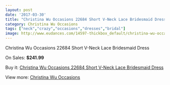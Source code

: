 ```yaml
---
layout: post
date: '2017-03-30'
title: "Christina Wu Occasions 22684 Short V-Neck Lace Bridesmaid Dress"
category: Christina Wu Occasions
tags: ["neck","crazy","occasions","dresses","bridal"]
image: http://www.eudances.com/14597-thickbox_default/christina-wu-occasions-22684-short-v-neck-lace-bridesmaid-dress.jpg
---
```

Christina Wu Occasions 22684 Short V-Neck Lace Bridesmaid Dress

On Sales: **$241.99**
<a href="https://www.eudances.com/en/christina-wu-occasions/4367-christina-wu-occasions-22684-short-v-neck-lace-bridesmaid-dress.html"><amp-img layout="responsive" width="600" height="600" src="//www.eudances.com/14597-thickbox_default/christina-wu-occasions-22684-short-v-neck-lace-bridesmaid-dress.jpg" alt="Christina Wu Occasions 22684 Short V-Neck Lace Bridesmaid Dress 0" /></a>
<a href="https://www.eudances.com/en/christina-wu-occasions/4367-christina-wu-occasions-22684-short-v-neck-lace-bridesmaid-dress.html"><amp-img layout="responsive" width="600" height="600" src="//www.eudances.com/14598-thickbox_default/christina-wu-occasions-22684-short-v-neck-lace-bridesmaid-dress.jpg" alt="Christina Wu Occasions 22684 Short V-Neck Lace Bridesmaid Dress 1" /></a>
<a href="https://www.eudances.com/en/christina-wu-occasions/4367-christina-wu-occasions-22684-short-v-neck-lace-bridesmaid-dress.html"><amp-img layout="responsive" width="600" height="600" src="//www.eudances.com/14599-thickbox_default/christina-wu-occasions-22684-short-v-neck-lace-bridesmaid-dress.jpg" alt="Christina Wu Occasions 22684 Short V-Neck Lace Bridesmaid Dress 2" /></a>
<a href="https://www.eudances.com/en/christina-wu-occasions/4367-christina-wu-occasions-22684-short-v-neck-lace-bridesmaid-dress.html"><amp-img layout="responsive" width="600" height="600" src="//www.eudances.com/14600-thickbox_default/christina-wu-occasions-22684-short-v-neck-lace-bridesmaid-dress.jpg" alt="Christina Wu Occasions 22684 Short V-Neck Lace Bridesmaid Dress 3" /></a>

Buy it: [Christina Wu Occasions 22684 Short V-Neck Lace Bridesmaid Dress](https://www.eudances.com/en/christina-wu-occasions/4367-christina-wu-occasions-22684-short-v-neck-lace-bridesmaid-dress.html "Christina Wu Occasions 22684 Short V-Neck Lace Bridesmaid Dress")

View more: [Christina Wu Occasions](https://www.eudances.com/en/59-christina-wu-occasions "Christina Wu Occasions")